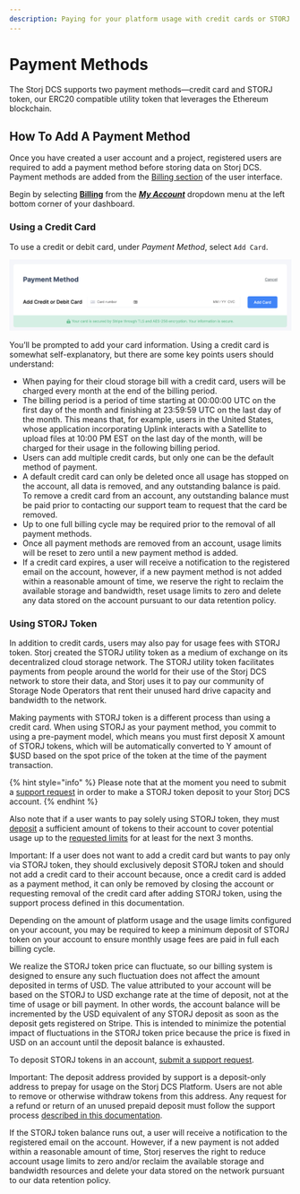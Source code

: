 ```yaml
---
description: Paying for your platform usage with credit cards or STORJ Utility Token
---
```


# Payment Methods

The Storj DCS supports two payment methods—credit card and STORJ token, our ERC20 compatible utility token that leverages the Ethereum blockchain.

## **How To Add A Payment Method**

Once you have created a user account and a project, registered users are required to add a payment method before storing data on Storj DCS. Payment methods are added from the [Billing section](../../getting-started/satellite-developer-account/my-account/billing.md) of the user interface.&#x20;

Begin by selecting [**Billing**](../../getting-started/satellite-developer-account/my-account/billing.md) from the [_**My Account**_](../../getting-started/satellite-developer-account/my-account/) dropdown menu at the left bottom corner of your dashboard.&#x20;

### Using a Credit Card

To use a credit or debit card, under _Payment Method_, select `Add Card`.

![](<../../.gitbook/assets/Screen Shot 2020-08-19 at 4.54.07 PM.png>)

You’ll be prompted to add your card information. Using a credit card is somewhat self-explanatory, but there are some key points users should understand:

* When paying for their cloud storage bill with a credit card, users will be charged every month at the end of the billing period.
* The billing period is a period of time starting at 00:00:00 UTC on the first day of the month and finishing at 23:59:59 UTC on the last day of the month. This means that, for example, users in the United States, whose application incorporating Uplink interacts with a Satellite to upload files at 10:00 PM EST on the last day of the month, will be charged for their usage in the following billing period.
* Users can add multiple credit cards, but only one can be the default method of payment.
* A default credit card can only be deleted once all usage has stopped on the account, all data is removed, and any outstanding balance is paid. To remove a credit card from an account, any outstanding balance must be paid prior to contacting our support team to request that the card be removed.&#x20;
* Up to one full billing cycle may be required prior to the removal of all payment methods.
* Once all payment methods are removed from an account, usage limits will be reset to zero until a new payment method is added.
* If a credit card expires, a user will receive a notification to the registered email on the account, however, if a new payment method is not added within a reasonable amount of time, we reserve the right to reclaim the available storage and bandwidth, reset usage limits to zero and delete any data stored on the account pursuant to our data retention policy.

### **Using STORJ Token**&#x20;

In addition to credit cards, users may also pay for usage fees with STORJ token. Storj created the STORJ utility token as a medium of exchange on its decentralized cloud storage network. The STORJ utility token facilitates payments from people around the world for their use of the Storj DCS network to store their data, and Storj uses it to pay our community of Storage Node Operators that rent their unused hard drive capacity and bandwidth to the network.&#x20;

Making payments with STORJ token is a different process than using a credit card. When using STORJ as your payment method, you commit to using a pre-payment model, which means you must first deposit X amount of STORJ tokens, which will be automatically converted to Y amount of $USD based on the spot price of the token at the time of the payment transaction.

{% hint style="info" %}
Please note that at the moment you need to submit a [support request](https://supportdcs.storj.io/hc/en-us/requests/new?ticket\_form\_id=360000683212) in order to make a STORJ token deposit to your Storj DCS account.
{% endhint %}

Also note that if a user wants to pay solely using STORJ token, they must [deposit](../../getting-started/satellite-developer-account/my-account/billing.md#adding-storj-tokens) a sufficient amount of tokens to their account to cover potential usage up to the [requested limits](../pricing/usage-limit-increases.md) for at least for the next 3 months.

Important: If a user does not want to add a credit card but wants to pay only via STORJ token, they should exclusively deposit STORJ token and should not add a credit card to their account because, once a credit card is added as a payment method, it can only be removed by closing the account or requesting removal of the credit card after adding STORJ token, using the support process defined in this documentation.

Depending on the amount of platform usage and the usage limits configured on your account, you may be required to keep a minimum deposit of STORJ token on your account to ensure monthly usage fees are paid in full each billing cycle.

We realize the STORJ token price can fluctuate, so our billing system is designed to ensure any such fluctuation does not affect the amount deposited in terms of USD. The value attributed to your account will be based on the STORJ to USD exchange rate at the time of deposit, not at the time of usage or bill payment. In other words, the account balance will be incremented by the USD equivalent of any STORJ deposit as soon as the deposit gets registered on Stripe. This is intended to minimize the potential impact of fluctuations in the STORJ token price because the price is fixed in USD on an account until the deposit balance is exhausted.

To deposit STORJ tokens in an account, [submit a support request](https://supportdcs.storj.io/hc/en-us/requests/new?ticket\_form\_id=360000683212).

Important: The deposit address provided by support is a deposit-only address to prepay for usage on the Storj DCS Platform. Users are not able to remove or otherwise withdraw tokens from this address. Any request for a refund or return of an unused prepaid deposit must follow the support process [described in this documentation](../requesting-a-refund.md).

If the STORJ token balance runs out, a user will receive a notification to the registered email on the account. However, if a new payment is not added within a reasonable amount of time, Storj reserves the right to reduce account usage limits to zero and/or reclaim the available storage and bandwidth resources and delete your data stored on the network pursuant to our data retention policy.
